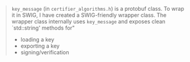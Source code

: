 > `key_message` (in `certifier_algorithms.h`) is a protobuf class. To wrap it in SWIG, I have created a SWIG-friendly wrapper class.
> The wrapper class internally uses `key_message` and exposes clean `std::string' methods for"
> - loading a key
> - exporting a key
> - signing/verification
